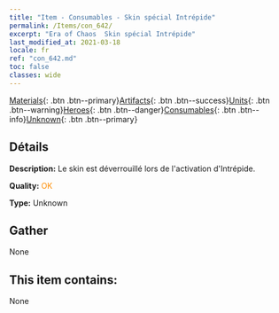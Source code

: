 ```yaml
---
title: "Item - Consumables - Skin spécial Intrépide"
permalink: /Items/con_642/
excerpt: "Era of Chaos  Skin spécial Intrépide"
last_modified_at: 2021-03-18
locale: fr
ref: "con_642.md"
toc: false
classes: wide
---
```

 [Materials](/fr/Items/){: .btn .btn--primary}[Artifacts](/fr/Items/Artifacts/){: .btn .btn--success}[Units](/fr/Items/Units/){: .btn .btn--warning}[Heroes](/fr/Items/Heroes/){: .btn .btn--danger}[Consumables](/fr/Items/Consumables/){: .btn .btn--info}[Unknown](/fr/Items/Unknown/){: .btn .btn--primary}

## Détails
 **Description:** Le skin est déverrouillé lors de l'activation d'Intrépide.

 **Quality:** <span style="color: #FF8C00">OK</span>

 **Type:** Unknown

## Gather

  None

## This item contains:

  None

